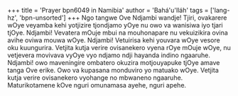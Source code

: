 +++
title = 'Prayer bpn6049 in Namibia'
author = 'Bahá'u'lláh'
tags = ['lang-hz', 'bpn-unsorted']
+++
Ngo tangwe Ove Ndjambi wandje! Tjiri, ovakarere wOye veyamba kehi yotjizire tjondjamo yOye nu owo va wanisiwa iyo tjari tjOye. Ndjambi! Vevatera mOuje mbui na mouhonapare nu vekuizikira ovina avihe oviwa mouwa wOye. Ndjambi! Vetuirisa kehi youvara wOye vesore oku kuungurira. Vetjita kutja verire ovisanekero vyena rOye mOuje wOye, nu vetjevera movivava vyOye vyo ndjamo ndji hayanda indino ngaaruhe. Ndjambi! owo maveningire ombatero okuzira motjouyapuke tjOye amave tanga Ove erike. Owo va kupasana monduviro yo matuako wOye. Vetjita kutja verire ovisanekero vyohange no mbwaneno ngaaruhe. Maturikotamene kOve nguri omunamasa ayehe, nguri apehe.
